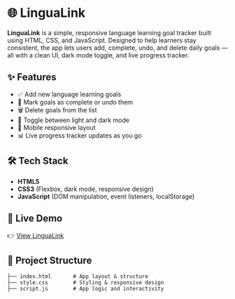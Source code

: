 # 🌐 LinguaLink

**LinguaLink** is a simple, responsive language learning goal tracker built using HTML, CSS, and JavaScript. Designed to help learners stay consistent, the app lets users add, complete, undo, and delete daily goals — all with a clean UI, dark mode toggle, and live progress tracker.

## ✨ Features

- ✅ Add new language learning goals
- 🔁 Mark goals as complete or undo them
- 🗑️ Delete goals from the list
- 🌙 Toggle between light and dark mode
- 📱 Mobile responsive layout
- 📊 Live progress tracker updates as you go

## 🛠 Tech Stack

- **HTML5**
- **CSS3** (Flexbox, dark mode, responsive design)
- **JavaScript** (DOM manipulation, event listeners, localStorage)

## 🚀 Live Demo

👉 [View LinguaLink](https://dd-does.github.io/LinguaLink)

## 📁 Project Structure

```plaintext
├── index.html       # App layout & structure
├── style.css        # Styling & responsive design
├── script.js        # App logic and interactivity
